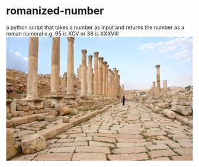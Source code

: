 # romanized-number
a python script that takes a number as input and returns the number as a roman numeral
e.g. 95 is XCV or 38 is XXXVIII
![Hellenistic Rome](https://github.com/mrjd26/romanized-number/blob/master/gerasa_cardo4.jpg?raw=true)
